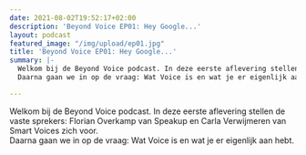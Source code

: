 ```yaml
---
date: 2021-08-02T19:52:17+02:00
description: 'Beyond Voice EP01: Hey Google...'
layout: podcast
featured_image: "/img/upload/ep01.jpg"
title: 'Beyond Voice EP01: Hey Google...'
summary: |-
  Welkom bij de Beyond Voice podcast. In deze eerste aflevering stellen de vaste sprekers: Florian Overkamp van Speakup en Carla Verwijmeren van Smart Voices zich voor.
  Daarna gaan we in op de vraag: Wat Voice is en wat je er eigenlijk aan hebt.

---
```

Welkom bij de Beyond Voice podcast. In deze eerste aflevering stellen de vaste sprekers: Florian Overkamp van Speakup en Carla Verwijmeren van Smart Voices zich voor.  
Daarna gaan we in op de vraag: Wat Voice is en wat je er eigenlijk aan hebt.
